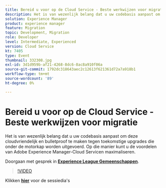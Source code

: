 ```yaml
---
title: Bereid u voor op de Cloud Service - Beste werkwijzen voor migratie
description: Het is van wezenlijk belang dat u uw codebasis aanpast om deze cloudvriendelijk en bulletproof te maken tegen toekomstige upgrades die onder de motorkap worden uitgevoerd. Op die manier kunt u de voordelen van Adobe Experience Manager-Cloud Servicen maximaliseren.
solution: Experience Manager
product: experience manager
feature: Migration
topic: Development, Migration
role: Developer
level: Intermediate, Experienced
version: Cloud Service
kt: 7405
type: Event
thumbnail: 332308.jpg
exl-id: 3d1d959b-af21-4268-8dc6-8ac8a910f06a
source-git-commit: 1792dc318643aec2c12613f621361d72a7a918b1
workflow-type: tm+mt
source-wordcount: '89'
ht-degree: 0%

---
```


# Bereid u voor op de Cloud Service - Beste werkwijzen voor migratie

Het is van wezenlijk belang dat u uw codebasis aanpast om deze cloudvriendelijk en bulletproof te maken tegen toekomstige upgrades die onder de motorkap worden uitgevoerd. Op die manier kunt u de voordelen van Adobe Experience Manager-Cloud Servicen maximaliseren.

Doorgaan met gesprek in **[Experience League Gemeenschappen](https://adobe.ly/36Yd3v6)**.

>[!VIDEO](https://video.tv.adobe.com/v/332308/?quality=12&learn=on&hidetitle=true)

Klikken **[hier](/help/adobe-developers-live/assets/get-ready-aem-cloud.pdf)** voor de sessiedia&#39;s
